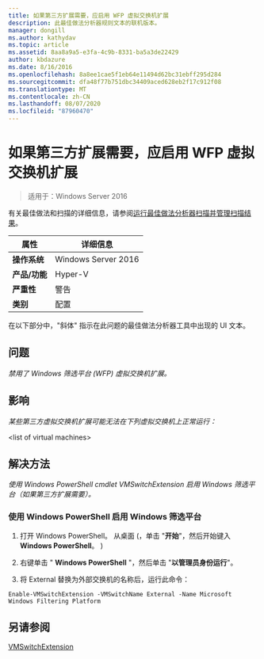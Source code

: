 ```yaml
---
title: 如果第三方扩展需要，应启用 WFP 虚拟交换机扩展
description: 此最佳做法分析器规则文本的联机版本。
manager: dongill
ms.author: kathydav
ms.topic: article
ms.assetid: 8aa8a9a5-e3fa-4c9b-8331-ba5a3de22429
author: kbdazure
ms.date: 8/16/2016
ms.openlocfilehash: 8a8ee1cae5f1eb64e11494d62bc31ebff295d284
ms.sourcegitcommit: dfa48f77b751dbc34409aced628eb2f17c912f08
ms.translationtype: MT
ms.contentlocale: zh-CN
ms.lasthandoff: 08/07/2020
ms.locfileid: "87960470"
---
```

# <a name="the-wfp-virtual-switch-extension-should-be-enabled-if-it-is-required-by-third-party-extensions"></a>如果第三方扩展需要，应启用 WFP 虚拟交换机扩展

>适用于：Windows Server 2016

有关最佳做法和扫描的详细信息，请参阅[运行最佳做法分析器扫描并管理扫描结果](https://go.microsoft.com/fwlink/p/?LinkID=223177)。

|属性|详细信息|
|-|-|
|**操作系统**|Windows Server 2016|
|**产品/功能**|Hyper-V|
|**严重性**|警告|
|**类别**|配置|

在以下部分中，"斜体" 指示在此问题的最佳做法分析器工具中出现的 UI 文本。

## <a name="issue"></a>**问题**
*禁用了 Windows 筛选平台 (WFP) 虚拟交换机扩展。*

## <a name="impact"></a>**影响**
*某些第三方虚拟交换机扩展可能无法在下列虚拟交换机上正常运行：*

\<list of virtual machines>

## <a name="resolution"></a>**解决方法**
*使用 Windows PowerShell cmdlet VMSwitchExtension 启用 Windows 筛选平台（如果第三方扩展需要）。*

### <a name="enable-the-windows-filtering-platform-using-windows-powershell"></a>使用 Windows PowerShell 启用 Windows 筛选平台

1.  打开 Windows PowerShell。 从桌面 (，单击 "**开始**"，然后开始键入**Windows PowerShell**。 ) 

2.  右键单击 " **Windows PowerShell** "，然后单击 "**以管理员身份运行**"。

3.  将 External 替换为外部交换机的名称后，运行此命令：

```
Enable-VMSwitchExtension -VMSwitchName External -Name Microsoft Windows Filtering Platform
```

## <a name="see-also"></a>另请参阅
[VMSwitchExtension](https://technet.microsoft.com/library/hh848541.aspx)



